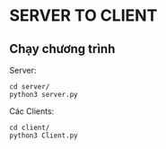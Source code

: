 # SERVER TO CLIENT

## Chạy chương trình

Server:
```
cd server/
python3 server.py
```

Các Clients:
```
cd client/
python3 Client.py
```
